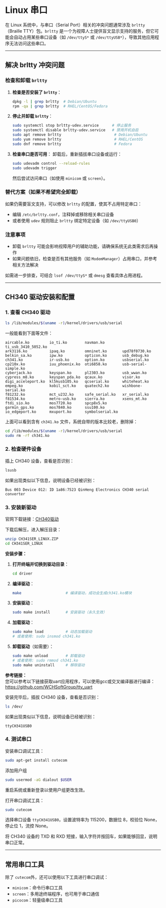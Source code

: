 # Linux 串口

在 Linux 系统中，与串口（Serial Port）相关的冲突问题通常涉及 `brltty`（Braille TTY）包。`brltty` 是一个为视障人士提供盲文显示支持的服务，但它可能会自动占用某些串口设备（如 `/dev/ttyS*` 或 `/dev/ttyUSB*`），导致其他应用程序无法访问这些串口。

---

## 解决 brltty 冲突问题

### 检查和卸载 `brltty`

1. **检查是否安装了 `brltty`**：
   ```bash
   dpkg -l | grep brltty  # Debian/Ubuntu
   rpm -qa | grep brltty  # RHEL/CentOS/Fedora
   ```

2. **停止并卸载 `brltty`**：
   ```bash
   sudo systemctl stop brltty-udev.service      # 停止服务
   sudo systemctl disable brltty-udev.service   # 禁用开机自启
   sudo apt remove brltty                        # Debian/Ubuntu
   sudo yum remove brltty                        # RHEL/CentOS
   sudo dnf remove brltty                        # Fedora
   ```

3. **检查串口是否可用**：
   卸载后，重新插拔串口设备或运行：
   ```bash
   sudo udevadm control --reload-rules
   sudo udevadm trigger
   ```
   然后尝试访问串口（如使用 `minicom` 或 `screen`）。

### 替代方案（如果不希望完全卸载）

如果仍需要盲文支持，可以修改 `brltty` 的配置，使其不占用特定串口：
- 编辑 `/etc/brltty.conf`，注释掉或移除相关串口设备
- 或者使用 `udev` 规则阻止 `brltty` 绑定特定设备（如 `/dev/ttyUSB0`）

### 注意事项

- 卸载 `brltty` 可能会影响视障用户的辅助功能，请确保系统无此类需求后再操作
- 如果问题依旧，检查是否有其他服务（如 `ModemManager`）占用串口，并参考相关方法解决

如需进一步排查，可结合 `lsof /dev/ttyS*` 或 `dmesg` 查看具体占用进程。

---

## CH340 驱动安装和配置

### 1. 查看 CH340 驱动

```bash
ls /lib/modules/$(uname -r)/kernel/drivers/usb/serial
```

一般能看到下面等文件：
```
aircable.ko         io_ti.ko        navman.ko        ti_usb_3410_5052.ko
ark3116.ko          ipaq.ko         omninet.ko       upd78f0730.ko
belkin_sa.ko        ipw.ko          opticon.ko       usb_debug.ko
ch341.ko            ir-usb.ko       option.ko        usbserial.ko
cp210x.ko           iuu_phoenix.ko  oti6858.ko       usb-serial-simple.ko
cyberjack.ko        keyspan.ko      pl2303.ko        usb_wwan.ko
cypress_m8.ko       keyspan_pda.ko  qcaux.ko         visor.ko
digi_acceleport.ko  kl5kusb105.ko   qcserial.ko      whiteheat.ko
empeg.ko            kobil_sct.ko    quatech2.ko      wishbone-serial.ko
f81232.ko           mct_u232.ko     safe_serial.ko   xr_serial.ko
f81534.ko           metro-usb.ko    sierra.ko        xsens_mt.ko
ftdi_sio.ko         mos7720.ko      spcp8x5.ko
garmin_gps.ko       mos7840.ko      ssu100.ko
io_edgeport.ko      mxuport.ko      symbolserial.ko
```

上面可以看到含有 `ch341.ko` 文件，系统自带的版本比较老，删除掉：
```bash
cd /lib/modules/$(uname -r)/kernel/drivers/usb/serial
sudo rm -rf ch341.ko
```

### 2. 检查硬件设备

插上 CH340 设备，查看是否识别：
```bash
lsusb
```

如果出现类似以下信息，说明设备已经被识别：
```
Bus 003 Device 012: ID 1a86:7523 QinHeng Electronics CH340 serial converter
```

### 3. 安装新驱动

官网下载链接：[CH340驱动](https://www.wch.cn/download/CH341SER_LINUX_ZIP.html)

下载后解压，进入解压目录：
```bash
unzip CH341SER_LINUX.ZIP
cd CH341SER_LINUX
```

**安装步骤：**

1. **打开终端并切换到驱动目录**：
   ```bash
   cd driver
   ```

2. **编译驱动**：
   ```bash
   make                    # 编译驱动，成功会生成ch341.ko模块
   ```

3. **安装驱动**：
   ```bash
   sudo make install       # 安装驱动（永久生效）
   ```

4. **加载驱动**：
   ```bash
   sudo make load          # 动态加载驱动
   # 或者使用: sudo insmod ch341.ko
   ```

5. **卸载驱动**（如需要）：
   ```bash
   sudo make unload        # 卸载驱动
   # 或者使用: sudo rmmod ch341.ko
   sudo make uninstall     # 移除驱动
   ```

**参考链接：**  
您可以参考以下链接获取uart应用程序，可以使用gcc或交叉编译器进行编译：  
https://github.com/WCHSoftGroup/tty_uart

安装完毕后，插拔 CH340 设备，查看是否识别：
```bash
ls /dev/
```

如果出现类似以下信息，说明设备已经被识别：
```
ttyCH341USB0
```

### 4. 测试串口

安装串口调试工具：
```bash
sudo apt-get install cutecom
```
添加用户组

```bash
sudo usermod -aG dialout $USER
```
重启系统或重新登录以使用户组更改生效。

打开串口调试工具：
```bash
sudo cutecom
```

选择串口设备 `ttyCH341USB0`，设置波特率为 115200，数据位 8，校验位 None，停止位 1，流控 None。

将 CH340 设备的 TXD 和 RXD 短接，输入字符并按回车，如果能够回显，说明串口正常。

---

## 常用串口工具

除了 `cutecom`外，还可以使用以下工具进行串口调试：

- `minicom`：命令行串口工具
- `screen`：多用途终端程序，也可用于串口通信
- `picocom`：轻量级串口工具
